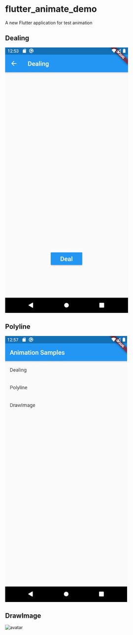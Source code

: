 # flutter_animate_demo

A new Flutter application for test animation

## Dealing
![avatar](./assets/dealing.gif)

## Polyline
![avatar](./assets/polyline.gif)

## DrawImage
![avatar](./assets/bird.gif)